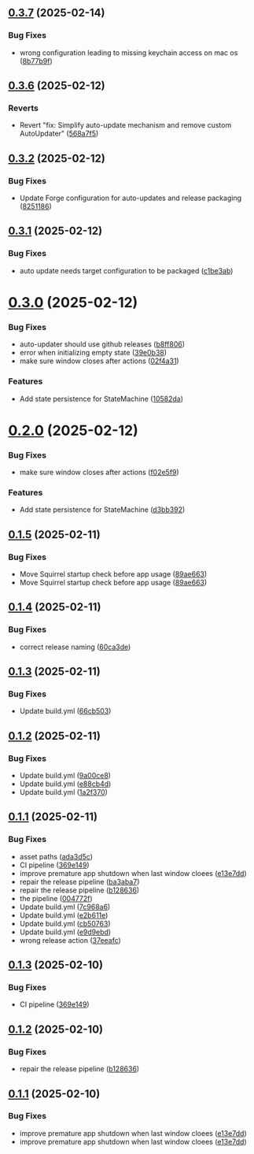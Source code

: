 ## [0.3.7](https://github.com/florianbeisel/hermesx/compare/v0.3.6...v0.3.7) (2025-02-14)

### Bug Fixes

- wrong configuration leading to missing keychain access on mac os
  ([8b77b9f](https://github.com/florianbeisel/hermesx/commit/8b77b9fbb7ab6ab70496acb71572dc8edd979019))

## [0.3.6](https://github.com/florianbeisel/hermesx/compare/v0.3.5...v0.3.6) (2025-02-12)

### Reverts

- Revert "fix: Simplify auto-update mechanism and remove custom AutoUpdater"
  ([568a7f5](https://github.com/florianbeisel/hermesx/commit/568a7f54a14f293184840821dfeca0346ff44d6e))

## [0.3.2](https://github.com/florianbeisel/hermesx/compare/v0.3.1...v0.3.2) (2025-02-12)

### Bug Fixes

- Update Forge configuration for auto-updates and release packaging
  ([8251186](https://github.com/florianbeisel/hermesx/commit/825118693763f1a6ef7c5c7867074429e69a43ec))

## [0.3.1](https://github.com/florianbeisel/hermesx/compare/v0.3.0...v0.3.1) (2025-02-12)

### Bug Fixes

- auto update needs target configuration to be packaged
  ([c1be3ab](https://github.com/florianbeisel/hermesx/commit/c1be3ab4af58063a4420f2c64b0220501013465d))

# [0.3.0](https://github.com/florianbeisel/hermesx/compare/v0.2.0...v0.3.0) (2025-02-12)

### Bug Fixes

- auto-updater should use github releases
  ([b8ff806](https://github.com/florianbeisel/hermesx/commit/b8ff8064fb5a24322efb1461250b02ffb6ab36fd))
- error when initializing empty state
  ([39e0b38](https://github.com/florianbeisel/hermesx/commit/39e0b385bb35589dcb9ba9400562dcf80c252904))
- make sure window closes after actions
  ([02f4a31](https://github.com/florianbeisel/hermesx/commit/02f4a312fdbe94960adaf133a2072cb6bc30ef5e))

### Features

- Add state persistence for StateMachine
  ([10582da](https://github.com/florianbeisel/hermesx/commit/10582da30b84d79c25bc5517efcfade23613ddcc))

# [0.2.0](https://github.com/florianbeisel/hermesx/compare/v0.1.5...v0.2.0) (2025-02-12)

### Bug Fixes

- make sure window closes after actions
  ([f02e5f9](https://github.com/florianbeisel/hermesx/commit/f02e5f982af4a1482c8a4726c51ec10daadfe157))

### Features

- Add state persistence for StateMachine
  ([d3bb392](https://github.com/florianbeisel/hermesx/commit/d3bb392b3aa80aac5556efb773bdc52d63d34787))

## [0.1.5](https://github.com/florianbeisel/hermesx/compare/v0.1.4...v0.1.5) (2025-02-11)

### Bug Fixes

- Move Squirrel startup check before app usage
  ([89ae663](https://github.com/florianbeisel/hermesx/commit/89ae66324680cf3c65137ea0f3f86763cb948e22))
- Move Squirrel startup check before app usage
  ([89ae663](https://github.com/florianbeisel/hermesx/commit/89ae66324680cf3c65137ea0f3f86763cb948e22))

## [0.1.4](https://github.com/florianbeisel/hermesx/compare/v0.1.3...v0.1.4) (2025-02-11)

### Bug Fixes

- correct release naming
  ([60ca3de](https://github.com/florianbeisel/hermesx/commit/60ca3de36d440a8b4a912808d82af32fc2def2a0))

## [0.1.3](https://github.com/florianbeisel/hermesx/compare/v0.1.2...v0.1.3) (2025-02-11)

### Bug Fixes

- Update build.yml
  ([66cb503](https://github.com/florianbeisel/hermesx/commit/66cb503ac8fb5619c2b2ff21e5d9e12c4b86e4b7))

## [0.1.2](https://github.com/florianbeisel/hermesx/compare/v0.1.1...v0.1.2) (2025-02-11)

### Bug Fixes

- Update build.yml
  ([9a00ce8](https://github.com/florianbeisel/hermesx/commit/9a00ce85d18eb5348c6e165a4b4e467a2430a127))
- Update build.yml
  ([e88cb4d](https://github.com/florianbeisel/hermesx/commit/e88cb4d652fbf53c4a700813d9e07ccb7b34841d))
- Update build.yml
  ([1a2f370](https://github.com/florianbeisel/hermesx/commit/1a2f370a787e462a02219a0f1d64b30a48e53706))

## [0.1.1](https://github.com/florianbeisel/hermesx/compare/v0.1.0...v0.1.1) (2025-02-11)

### Bug Fixes

- asset paths
  ([ada3d5c](https://github.com/florianbeisel/hermesx/commit/ada3d5cc3a6efb23ac4aca17521f3220cb609a22))
- CI pipeline
  ([369e149](https://github.com/florianbeisel/hermesx/commit/369e149713f5f8a4a88fccfa0c810bab6fba2f37))
- improve premature app shutdown when last window cloees
  ([e13e7dd](https://github.com/florianbeisel/hermesx/commit/e13e7dd996c42ab2edc6c6e6816a7bfc93ca71b2))
- repair the release pipeline
  ([ba3aba7](https://github.com/florianbeisel/hermesx/commit/ba3aba71ece9a208d193f0ae359b198885ba9b56))
- repair the release pipeline
  ([b128636](https://github.com/florianbeisel/hermesx/commit/b1286368c23f2f792ac9f35599eb976e27f44317))
- the pipeline
  ([004772f](https://github.com/florianbeisel/hermesx/commit/004772fd609f9dfa19f942cff703f6d25b43eac9))
- Update build.yml
  ([7c968a6](https://github.com/florianbeisel/hermesx/commit/7c968a64f2248f672f2287a407772b5bc8ca8a20))
- Update build.yml
  ([e2b611e](https://github.com/florianbeisel/hermesx/commit/e2b611e045cbc98b7183e619c5c5d55b7416df7b))
- Update build.yml
  ([cb50763](https://github.com/florianbeisel/hermesx/commit/cb507637015ad6f0c21258dbfc9ed7239be81442))
- Update build.yml
  ([e9d9ebd](https://github.com/florianbeisel/hermesx/commit/e9d9ebdd83542df3180710675ca7326abb4cf465))
- wrong release action
  ([37eeafc](https://github.com/florianbeisel/hermesx/commit/37eeafcba8c95b565ea1cb5af1f56ac6a3de062b))

## [0.1.3](https://github.com/florianbeisel/hermesx/compare/v0.1.2...v0.1.3) (2025-02-10)

### Bug Fixes

- CI pipeline
  ([369e149](https://github.com/florianbeisel/hermesx/commit/369e149713f5f8a4a88fccfa0c810bab6fba2f37))

## [0.1.2](https://github.com/florianbeisel/hermesx/compare/v0.1.1...v0.1.2) (2025-02-10)

### Bug Fixes

- repair the release pipeline
  ([b128636](https://github.com/florianbeisel/hermesx/commit/b1286368c23f2f792ac9f35599eb976e27f44317))

## [0.1.1](https://github.com/florianbeisel/hermesx/compare/v0.1.0...v0.1.1) (2025-02-10)

### Bug Fixes

- improve premature app shutdown when last window cloees
  ([e13e7dd](https://github.com/florianbeisel/hermesx/commit/e13e7dd996c42ab2edc6c6e6816a7bfc93ca71b2))
- improve premature app shutdown when last window cloees
  ([e13e7dd](https://github.com/florianbeisel/hermesx/commit/e13e7dd996c42ab2edc6c6e6816a7bfc93ca71b2))
